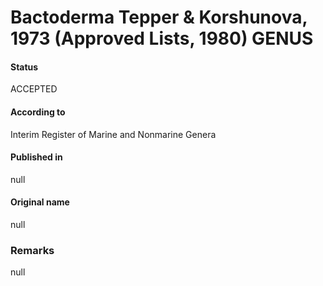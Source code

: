 Bactoderma Tepper & Korshunova, 1973 (Approved Lists, 1980) GENUS
=======

#### Status
ACCEPTED

#### According to
Interim Register of Marine and Nonmarine Genera

#### Published in
null

#### Original name
null

### Remarks
null